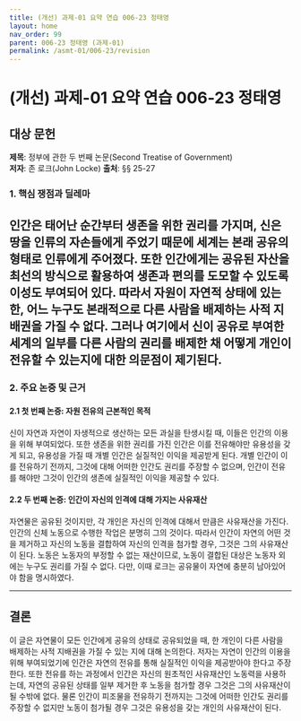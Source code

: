 ```yaml
---
title: (개선) 과제-01 요약 연습 006-23 정태영
layout: home
nav_order: 99
parent: 006-23 정태영 (과제-01)
permalink: /asmt-01/006-23/revision
---
```


# (개선) 과제-01 요약 연습 006-23 정태영 


## 대상 문헌  
**제목**: 정부에 관한 두 번째 논문(Second Treatise of Government)  
**저자**: 존 로크(John Locke)
**출처**: §§ 25-27  

### 1. 핵심 쟁점과 딜레마  
인간은 태어난 순간부터 생존을 위한 권리를 가지며, 신은 땅을 인류의 자손들에게 주었기 때문에 세계는 본래 공유의 형태로 인류에게 주어졌다. 또한 인간에게는 공유된 자산을 최선의 방식으로 활용하여 생존과 편의를 도모할 수 있도록 이성도 부여되어 있다. 따라서 자원이 자연적 상태에 있는 한, 어느 누구도 본래적으로 다른 사람을 배제하는 사적 지배권을 가질 수 없다. 그러나 여기에서 신이 공유로 부여한 세계의 일부를 다른 사람의 권리를 배제한 채 어떻게 개인이 전유할 수 있는지에 대한 의문점이 제기된다. 
---

### 2. 주요 논증 및 근거  

#### 2.1 첫 번째 논증: 자원 전유의 근본적인 목적
신이 자연과 자연이 자생적으로 생산하는 모든 과실을 탄생시킬 때, 이들은 인간의 이용을 위해 부여되었다. 또한 생존을 위한 권리를 가진 인간은 이를 전유해야만 유용성을 갖게 되고, 유용성을 가질 때 개별 인간은 실질적인 이익을 제공받게 된다. 개별 인간이 이를 전유하기 전까지, 그것에 대해 어떠한 인간도 권리를 주장할 수 없으며, 인간이 전유를 해야만 그것이 인간의 생존에 실질적인 이익을 제공할 수 있다. 

#### 2.2 두 번째 논증: 인간이 자신의 인격에 대해 가지는 사유재산 
자연물은 공유된 것이지만, 각 개인은 자신의 인격에 대해서 만큼은 사유재산을 가진다. 인간의 신체 노동으로 수행한 작업은 분명히 그의 것이다. 따라서 인간이 자연의 어떤 것을 제거하고 자신의 노동을 결합하여 자신의 인격을 첨가할 경우, 그것은 그의 사유재산이 된다. 노동은 노동자의 부정할 수 없는 재산이므로, 노동이 결합된 대상은 노동자 외에는 누구도 권리를 가질 수 없다. 다만, 이때 로크는 공유물이 자연에 충분히 남아있어야 함을 명시하였다.

---

## 결론  
이 글은 자연물이 모든 인간에게 공유의 상태로 공유되었을 때, 한 개인이 다른 사람을 배제하는 사적 지배권을 가질 수 있는 지에 대해 논의한다. 저자는 자연이 인간의 이용을 위해 부여되었기에 인간은 자연의 전유를 통해 실질적인 이익을 제공받아야 한다고 주장한다. 또한 전유를 하는 과정에서 인간은 자신의 원초적인 사유재산인 노동력을 사용하는데, 자연의 공유된 상태를 일부 제거한 후 노동을 첨가할 경우 그것은 그의 사유재산이 될 수밖에 없다. 물론 인간이 피조물을 전유하기 전까지는 그것에 어떠한 인간도 권리를 주장할 수 없지만 노동이 첨가될 경우 그것은 유용성을 갖는 개인의 사유재산이 된다.  
